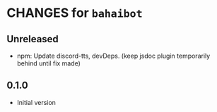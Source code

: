 # CHANGES for `bahaibot`

## Unreleased

- npm: Update discord-tts, devDeps. (keep jsdoc plugin temporarily behind
    until fix made)

## 0.1.0

- Initial version
